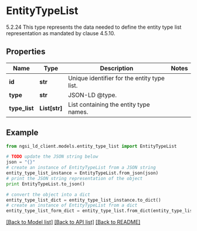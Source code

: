 # EntityTypeList

5.2.24 This type represents the data needed to define the entity type list representation as mandated by clause 4.5.10. 

## Properties
Name | Type | Description | Notes
------------ | ------------- | ------------- | -------------
**id** | **str** | Unique identifier for the entity type list.  | 
**type** | **str** | JSON-LD @type.  | 
**type_list** | **List[str]** | List containing the entity type names.  | 

## Example

```python
from ngsi_ld_client.models.entity_type_list import EntityTypeList

# TODO update the JSON string below
json = "{}"
# create an instance of EntityTypeList from a JSON string
entity_type_list_instance = EntityTypeList.from_json(json)
# print the JSON string representation of the object
print EntityTypeList.to_json()

# convert the object into a dict
entity_type_list_dict = entity_type_list_instance.to_dict()
# create an instance of EntityTypeList from a dict
entity_type_list_form_dict = entity_type_list.from_dict(entity_type_list_dict)
```
[[Back to Model list]](../README.md#documentation-for-models) [[Back to API list]](../README.md#documentation-for-api-endpoints) [[Back to README]](../README.md)


